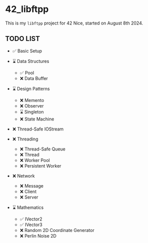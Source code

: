 # 42_libftpp

This is my `libftpp` project for 42 Nice, started on August 8th 2024.

## TODO LIST

- ✅ Basic Setup

- ⌛ Data Structures
  - ✅ Pool
  - ❌ Data Buffer

- ⌛ Design Patterns
  - ❌ Memento
  - ❌ Observer
  - ⌛ Singleton
  - ❌ State Machine

- ❌ Thread-Safe IOStream

- ❌ Threading
  - ❌ Thread-Safe Queue
  - ❌ Thread
  - ❌ Worker Pool
  - ❌ Persistent Worker

- ❌ Network
  - ❌ Message
  - ❌ Client
  - ❌ Server

- ⌛ Mathematics
  - ✅ IVector2
  - ✅ IVector3
  - ❌ Random 2D Coordinate Generator
  - ❌ Perlin Noise 2D
